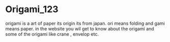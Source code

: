 # Origami_123
origami is a art of paper its origin its from japan. ori means folding and gami means paper. in the website you wil get to know about the origami and some of the origami like  crane , envelop etc.
